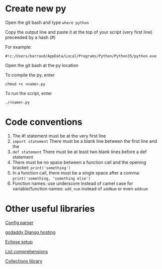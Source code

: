 # Create new py

Open the git bash and type `where python`

Copy the output line and paste it at the top of your script (very first line) preceeded by a hash (#)

For example:
```
#!c:/Users/barraud/AppData/Local/Programs/Python/Python35/python.exe
```
Open the git bash at the py location

To compile the py, enter

```
chmod +x <name>.py
```

To run the script, enter

```
./<name>.py
```

# Code conventions
1. The #! statement must be at the very first line
2. ```import statement``` There must be a blank line between the first line and the
3. ```def statement``` There must be at least two blank lines before a def statement
4. There must be no space between a function call and the opening bracket: ```print('something')```
5. In a function call, there must be a single space after a comma: ```print('something, 'something else')```
6. Function names: use underscore instead of camel case for variable/function names: ```add_num``` instead of ```addNum``` or even ```addnum```


# Other useful libraries
[Config parser](https://docs.python.org/3/library/configparser.html)

[godaddy Django hosting](https://in.godaddy.com/pro/one-click-installation/django)

[Eclipse setup](http://www.vogella.com/tutorials/Python/article.html)

[List comprehensions](http://www.secnetix.de/olli/Python/list_comprehensions.hawk)

[Collections library](https://docs.python.org/2/library/collections.html)
